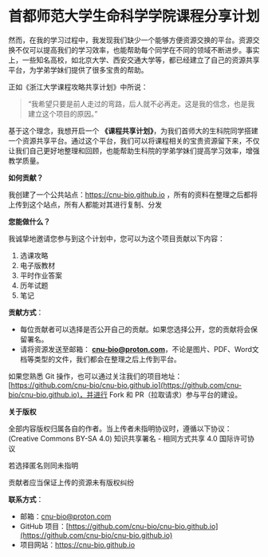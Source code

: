 # 首都师范大学生命科学学院课程分享计划

然而，在我的学习过程中，我发现我们缺少一个能够方便资源交换的平台。资源交换不仅可以提高我们的学习效率，也能帮助每个同学在不同的领域不断进步。事实上，一些知名高校，如北京大学、西安交通大学等，都已经建立了自己的资源共享平台，为学弟学妹们提供了很多宝贵的帮助。

正如《浙江大学课程攻略共享计划》中所说：

> “我希望只要是前人走过的弯路，后人就不必再走。这是我的信念，也是我建立这个项目的原因。”

基于这个理念，我想开启一个 **《课程共享计划》**，为我们首师大的生科院同学搭建一个资源共享平台。通过这个平台，我们可以将课程相关的宝贵资源留下来，不仅让我们自己更好地整理和回顾，也能帮助生科院的学弟学妹们提高学习效率，增强教学质量。

**如何贡献？**

我创建了一个公共站点：https://cnu-bio.github.io ，所有的资料在整理之后都将上传到这个站点，所有人都能对其进行复制、分发

**您能做什么？**

我诚挚地邀请您参与到这个计划中，您可以为这个项目贡献以下内容：

1. 选课攻略
2. 电子版教材
3. 平时作业答案
4. 历年试题
5. 笔记

**贡献方式**：

- 每位贡献者可以选择是否公开自己的贡献。如果您选择公开，您的贡献将会保留署名。
- 请将资源发送至邮箱： **cnu-bio@proton.com**，不论是图片、PDF、Word文档等类型的文件，我们都会在整理之后上传到平台。

如果您熟悉 Git 操作，也可以通过关注我们的项目地址：[https://github.com/cnu-bio/cnu-bio.github.io](https://github.com/cnu-bio/cnu-bio.github.io)，并进行 Fork 和 PR（拉取请求）参与平台的建设。

**关于版权**

全部内容版权归属各自的作者。当上传者未指明协议时，遵循以下协议：
(Creative Commons BY-SA 4.0) 知识共享署名 - 相同方式共享 4.0 国际许可协议

若选择匿名则同未指明

贡献者应当保证上传的资源未有版权纠纷

**联系方式**：

- 邮箱：cnu-bio@proton.com
- GitHub 项目：[https://github.com/cnu-bio/cnu-bio.github.io](https://github.com/cnu-bio/cnu-bio.github.io)
- 项目网站：https://cnu-bio.github.io